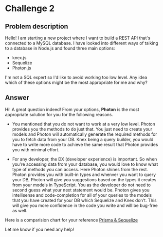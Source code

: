 # Challenge 2

## Problem description

Hello! I am starting a new project where I want to build a REST API that's connected to a MySQL database. I have looked into different ways of talking to a database in Node.js and found three main options:

- knex.js
- Sequelize
- Photon.js

I'm not a SQL expert so I'd like to avoid working too low level. Any idea which of these options might be the most appropriate for me and why?


## Answer

Hi! A great question indeed! From your options, **Photon** is the most appropriate solution for you for the following reasons.

- You mentioned that you do not want to work at a very low level. Photon provides you the methods to do just that. You just need to create your models and Photon will automatically generate the required methods for you to fetch data from your DB. Knex being a query builder, you would have to write more code to achieve the same result that Photon provides you with minimal effort.

- For any developer, the DX (developer experience) is important. So when you're accessing data from your database, you would love to know what type of methods you can access. Here Photon shines from the rest. Photon provides you with built-in types and whenver you want to query your DB, Photon will give you suggestions based on the types it creates from your models in TypeScript. You as the developer do not need to second guess what your next statement would be. Photon gives you intellisense and code-completion for all of your queries to the models that you have created for your DB which Sequelize and Knex don't. This will give you more confidence in the code you write and will be bug-free as well.

Here is a comparision chart for your reference [Prisma & Sequelize](https://www.prisma.io/docs/understand-prisma/prisma-vs-traditional-orms/prisma-vs-sequelize-c4fk/)

Let me know if you need any help!
